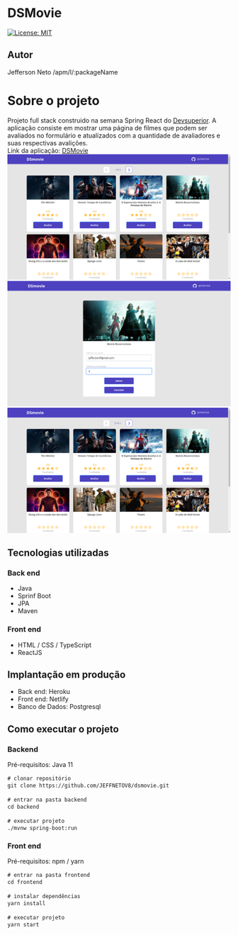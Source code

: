 # DSMovie
[![License: MIT](https://img.shields.io/badge/License-MIT-green.svg)](https://github.com/JEFFNETOV8/dsmovie/blob/main/LICENSE)
## Autor
Jefferson Neto	/apm/l/:packageName

# Sobre o projeto
Projeto full stack construido na semana Spring React do [Devsuperior](https://devsuperior.com.br/). 
A aplicação consiste em mostrar uma página de filmes que podem ser avaliados no formulário e atualizados com a quantidade de avaliadores e suas respectivas avalições.
<br>
Link da aplicação: [DSMovie](https://v8-dsmovie.netlify.app/)
![](https://github.com/JEFFNETOV8/dsmovie/blob/main/frontend/src/assets/img_readme/index.png)
![](https://github.com/JEFFNETOV8/dsmovie/blob/main/frontend/src/assets/img_readme/form.png)
![](https://github.com/JEFFNETOV8/dsmovie/blob/main/frontend/src/assets/img_readme/index-alterado.png)

## Tecnologias utilizadas
### Back end
* Java
* Sprinf Boot
* JPA
* Maven

### Front end
* HTML / CSS / TypeScript
* ReactJS

## Implantação em produção
* Back end: Heroku
* Front end: Netlify
* Banco de Dados: Postgresql

## Como executar o projeto
### Backend
Pré-requisitos: Java 11

```
# clonar repositório
git clone https://github.com/JEFFNETOV8/dsmovie.git

# entrar na pasta backend
cd backend

# executar projeto
./mvnw spring-boot:run
```

### Front end
Pré-requisitos: npm / yarn

```
# entrar na pasta frontend
cd frontend

# instalar dependências
yarn install

# executar projeto
yarn start
```
